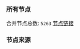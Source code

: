 ### 所有节点
合并节点总数: `5263`
[节点链接](https://github.com/rzhy1/33/raw/master/sub/sub_merge_base64.txt)

### 节点来源
